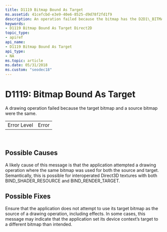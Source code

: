 ```yaml
---
title: D1119 Bitmap Bound As Target
ms.assetid: 41cefcbd-e3e9-40e6-8525-d9d78f2fd1f9
description: An operation failed because the bitmap has the D2D1\_BITMAP\_OPTIONS\_CANNOT\_DRAW option.
keywords:
- D1119 Bitmap Bound As Target Direct2D
topic_type:
- apiref
api_name:
- D1119 Bitmap Bound As Target
api_type:
- NA
ms.topic: article
ms.date: 05/31/2018
ms.custom: "seodec18"
---
```


# D1119: Bitmap Bound As Target

A drawing operation failed because the target bitmap and a source bitmap were the same.



|             |       |
|-------------|-------|
| Error Level | Error |



 

## Possible Causes

A likely cause of this message is that the application attempted a drawing operation where the same bitmap was used for both the source and target. Semantically, this is possible for interoperated Direct3D textures with both BIND\_SHADER\_RESOURCE and BIND\_RENDER\_TARGET.

## Possible Fixes

Ensure that the application does not attempt to use its target bitmap as the source of a drawing operation, including effects. In some cases, this message may indicate that the application set its device context’s target to a different bitmap than intended.

 

 




